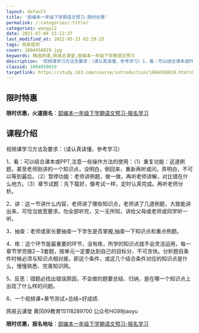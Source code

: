 ```yaml
---
layout: default
title: '部编本一年级下学期语文预习-限时优惠'
permalink: /:categories/:title/
categories: wangyi2
date: 2021-07-04 15:12:37
last_modified_at: 2022-05-23 02:29:25
tags: 网易提供
cover: 1004958019.jpg
keywords: 精选网课,网易云课堂,部编本一年级下学期语文预习
description: '视频课学习方法及要求：（请认真读懂，参考学习）1、看：可以结合课本或PPT,注意一些操作方法的使用：（1）重复功能：这道'
classid: 1004958019
targetlink: https://study.163.com/course/introduction/1004958019.htm?share=1&shareId=1025206652&utm_campaign=share&utm_medium=iphoneShare&utm_source=&utm_u=1025206652
---
```


## 限时特惠

**限时优惠，火速报名**：[部编本一年级下学期语文预习-报名学习](https://study.163.com/course/introduction/1004958019.htm?share=1&shareId=1025206652&utm_campaign=share&utm_medium=iphoneShare&utm_source=&utm_u=1025206652)

## 课程介绍

视频课学习方法及要求：（请认真读懂，参考学习）

1、看：可以结合课本或PPT,注意一些操作方法的使用：（1）重复功能：这道例题，甚至老师刚讲的一个知识点，没明白，倒回来，重新再听或问，弄明白，不可以等到最后。（2）暂停功能：老师讲例题，做一做，再听老师讲解，对比错在什么地方。（3）章节试题：先下载好，像考试一样，定时认真完成。再听老师分析。

2、讲：这一节讲什么内容，老师讲了哪些知识点，老师讲了几道例题，大致能讲出来，可恰当放宽要求。勿全部听完，又一无所知，讲给父母或老师或同学听一听。

3、抽查：老师或家长要抽查一下学生是否掌握,抽查一下知识点和重点例题。

4、练：这个环节是最重要的环节，没有练，所学的知识点就不会灵活运用，每一章节学完做2－3套题，按单元一定要达到自己的目标分，不可贪快。分析题目条件时候必须与知识点相对接，即这个条件，或这几个结合条件对应的知识点是什么，慢慢熟悉、完善知识网。

5、反思：错题必找出错误原因，不会做的题要总结、归纳，是在哪一个知识点上出现了什么样的问题。

6、一个视频课+章节测试+总结=好成绩.

 网易云课堂 黄冈99教育15118289700 公众号HG99jiaoyu

**限时优惠，报名地址**：[部编本一年级下学期语文预习-报名学习](https://study.163.com/course/introduction/1004958019.htm?share=1&shareId=1025206652&utm_campaign=share&utm_medium=iphoneShare&utm_source=&utm_u=1025206652)

